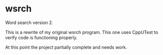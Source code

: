 # wsrch
Word search version 2.

This is a rewrite of my original wsrch program. This one uses CppUTest to verify code is functioning properly.


At this point the project partially complete and needs work.

